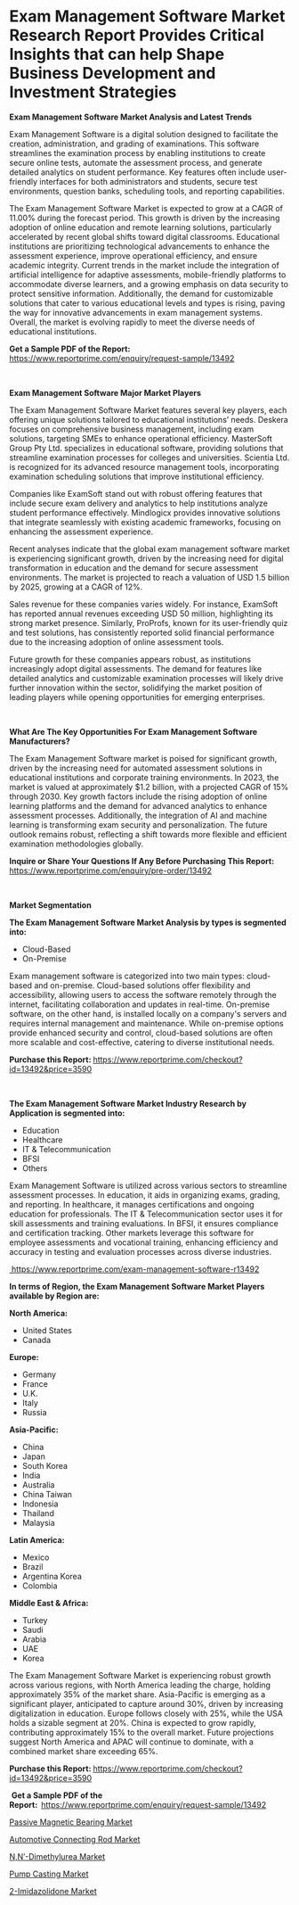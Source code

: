 <p><h1>Exam Management Software Market Research Report Provides Critical Insights that can help Shape Business Development and Investment Strategies</h1></p><p><strong>Exam Management Software Market Analysis and Latest Trends</strong></p>
<p><p>Exam Management Software is a digital solution designed to facilitate the creation, administration, and grading of examinations. This software streamlines the examination process by enabling institutions to create secure online tests, automate the assessment process, and generate detailed analytics on student performance. Key features often include user-friendly interfaces for both administrators and students, secure test environments, question banks, scheduling tools, and reporting capabilities.</p><p>The Exam Management Software Market is expected to grow at a CAGR of 11.00% during the forecast period. This growth is driven by the increasing adoption of online education and remote learning solutions, particularly accelerated by recent global shifts toward digital classrooms. Educational institutions are prioritizing technological advancements to enhance the assessment experience, improve operational efficiency, and ensure academic integrity. Current trends in the market include the integration of artificial intelligence for adaptive assessments, mobile-friendly platforms to accommodate diverse learners, and a growing emphasis on data security to protect sensitive information. Additionally, the demand for customizable solutions that cater to various educational levels and types is rising, paving the way for innovative advancements in exam management systems. Overall, the market is evolving rapidly to meet the diverse needs of educational institutions.</p></p>
<p><strong>Get a Sample PDF of the Report:&nbsp;</strong> <a href="https://www.reportprime.com/enquiry/request-sample/13492">https://www.reportprime.com/enquiry/request-sample/13492</a></p>
<p>&nbsp;</p>
<p><strong>Exam Management Software Major Market Players</strong></p>
<p><p>The Exam Management Software Market features several key players, each offering unique solutions tailored to educational institutions’ needs. Deskera focuses on comprehensive business management, including exam solutions, targeting SMEs to enhance operational efficiency. MasterSoft Group Pty Ltd. specializes in educational software, providing solutions that streamline examination processes for colleges and universities. Scientia Ltd. is recognized for its advanced resource management tools, incorporating examination scheduling solutions that improve institutional efficiency.</p><p>Companies like ExamSoft stand out with robust offering features that include secure exam delivery and analytics to help institutions analyze student performance effectively. Mindlogicx provides innovative solutions that integrate seamlessly with existing academic frameworks, focusing on enhancing the assessment experience.</p><p>Recent analyses indicate that the global exam management software market is experiencing significant growth, driven by the increasing need for digital transformation in education and the demand for secure assessment environments. The market is projected to reach a valuation of USD 1.5 billion by 2025, growing at a CAGR of 12%.</p><p>Sales revenue for these companies varies widely. For instance, ExamSoft has reported annual revenues exceeding USD 50 million, highlighting its strong market presence. Similarly, ProProfs, known for its user-friendly quiz and test solutions, has consistently reported solid financial performance due to the increasing adoption of online assessment tools.</p><p>Future growth for these companies appears robust, as institutions increasingly adopt digital assessments. The demand for features like detailed analytics and customizable examination processes will likely drive further innovation within the sector, solidifying the market position of leading players while opening opportunities for emerging enterprises.</p></p>
<p>&nbsp;</p>
<p><strong>What Are The Key Opportunities For Exam Management Software Manufacturers?</strong></p>
<p><p>The Exam Management Software market is poised for significant growth, driven by the increasing need for automated assessment solutions in educational institutions and corporate training environments. In 2023, the market is valued at approximately $1.2 billion, with a projected CAGR of 15% through 2030. Key growth factors include the rising adoption of online learning platforms and the demand for advanced analytics to enhance assessment processes. Additionally, the integration of AI and machine learning is transforming exam security and personalization. The future outlook remains robust, reflecting a shift towards more flexible and efficient examination methodologies globally.</p></p>
<p><strong>Inquire or Share Your Questions If Any Before Purchasing This Report:</strong> <a href="https://www.reportprime.com/enquiry/pre-order/13492">https://www.reportprime.com/enquiry/pre-order/13492</a></p>
<p>&nbsp;</p>
<p><strong>Market Segmentation</strong></p>
<p><strong>The Exam Management Software Market Analysis by types is segmented into:</strong></p>
<p><ul><li>Cloud-Based</li><li>On-Premise</li></ul></p>
<p><p>Exam management software is categorized into two main types: cloud-based and on-premise. Cloud-based solutions offer flexibility and accessibility, allowing users to access the software remotely through the internet, facilitating collaboration and updates in real-time. On-premise software, on the other hand, is installed locally on a company's servers and requires internal management and maintenance. While on-premise options provide enhanced security and control, cloud-based solutions are often more scalable and cost-effective, catering to diverse institutional needs.</p></p>
<p><strong>Purchase this Report:&nbsp;</strong><a href="https://www.reportprime.com/checkout?id=13492&price=3590">https://www.reportprime.com/checkout?id=13492&price=3590</a></p>
<p>&nbsp;</p>
<p><strong>The Exam Management Software Market Industry Research by Application is segmented into:</strong></p>
<p><ul><li>Education</li><li>Healthcare</li><li>IT & Telecommunication</li><li>BFSI</li><li>Others</li></ul></p>
<p><p>Exam Management Software is utilized across various sectors to streamline assessment processes. In education, it aids in organizing exams, grading, and reporting. In healthcare, it manages certifications and ongoing education for professionals. The IT & Telecommunication sector uses it for skill assessments and training evaluations. In BFSI, it ensures compliance and certification tracking. Other markets leverage this software for employee assessments and vocational training, enhancing efficiency and accuracy in testing and evaluation processes across diverse industries.</p></p>
<p><a href="https://www.reportprime.com/exam-management-software-r13492">&nbsp;https://www.reportprime.com/exam-management-software-r13492</a></p>
<p><strong>In terms of Region, the Exam Management Software Market Players available by Region are:</strong></p>
<p>
    <p> <strong> North America: </strong>
        <ul>
            <li>United States</li>
            <li>Canada</li>
        </ul>
        </p> 
    <p> <strong> Europe: </strong>
        <ul>
            <li>Germany</li>
            <li>France</li>
            <li>U.K.</li>
            <li>Italy</li>
            <li>Russia</li>
        </ul>
        </p> 
    <p> <strong> Asia-Pacific: </strong>
        <ul>
            <li>China</li>
            <li>Japan</li>
            <li>South Korea</li>
            <li>India</li>
            <li>Australia</li>
            <li>China Taiwan</li>
            <li>Indonesia</li>
            <li>Thailand</li>
            <li>Malaysia</li>
        </ul>
        </p> 
    <p> <strong> Latin America: </strong>
        <ul>
            <li>Mexico</li>
            <li>Brazil</li>
            <li>Argentina Korea</li>
            <li>Colombia</li>
        </ul>
        </p> 
    <p> <strong> Middle East & Africa: </strong>
        <ul>
            <li>Turkey</li>
            <li>Saudi</li>
            <li>Arabia</li>
            <li>UAE</li>
            <li>Korea</li>
        </ul>
    </p>
    </p>
<p><p>The Exam Management Software Market is experiencing robust growth across various regions, with North America leading the charge, holding approximately 35% of the market share. Asia-Pacific is emerging as a significant player, anticipated to capture around 30%, driven by increasing digitalization in education. Europe follows closely with 25%, while the USA holds a sizable segment at 20%. China is expected to grow rapidly, contributing approximately 15% to the overall market. Future projections suggest North America and APAC will continue to dominate, with a combined market share exceeding 65%.</p></p>
<p><strong>Purchase this Report: </strong><a href="https://www.reportprime.com/checkout?id=13492&price=3590">https://www.reportprime.com/checkout?id=13492&price=3590</a></p>
<p>&nbsp;<strong>Get a Sample PDF of the Report:&nbsp;&nbsp;</strong><a href="https://www.reportprime.com/enquiry/request-sample/13492">https://www.reportprime.com/enquiry/request-sample/13492</a></p>
<p><strong></strong></p>
<p><p><a href="https://issuu.com/reportprime-2/docs/passive-magnetic-bearing-market-siz_eaf53725aa03e3">Passive Magnetic Bearing Market</a></p><p><a href="https://www.linkedin.com/pulse/automotive-connecting-rod-market-indicators-size-regional-ywiyf?trackingId=plzrlSL3TMyiDA9eQumSDg%3D%3D">Automotive Connecting Rod Market</a></p><p><a href="https://medium.com/@leneciacharles/the-global-n-n-dimethylurea-market-identifies-drivers-restraints-opportunities-and-trends-657e18947f1f">N,N′-Dimethylurea Market</a></p><p><a href="https://issuu.com/reportprime-2/docs/pump-casting-market-size-2030.pptx_5a74f49e67fb06">Pump Casting Market</a></p><p><a href="https://medium.com/@leneciacharles/this-2-imidazolidone-market-research-report-evaluates-the-key-market-trends-drivers-and-626a303ab282">2-Imidazolidone Market</a></p></p>
